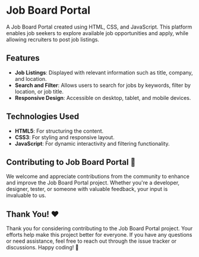 # Job Board Portal

A Job Board Portal created using HTML, CSS, and JavaScript. This platform enables job seekers to explore available job opportunities and apply, while allowing recruiters to post job listings.
## Features

- **Job Listings**: Displayed with relevant information such as title, company, and location.
- **Search and Filter**: Allows users to search for jobs by keywords, filter by location, or job title.
- **Responsive Design**: Accessible on desktop, tablet, and mobile devices.
## Technologies Used

- **HTML5**: For structuring the content.
- **CSS3**: For styling and responsive layout.
- **JavaScript**: For dynamic interactivity and filtering functionality.



## Contributing to Job Board Portal 🤝

We welcome and appreciate contributions from the community to enhance and improve the Job Board Portal project. Whether you're a developer, designer, tester, or someone with valuable feedback, your input is invaluable to us.

## Thank You! ❤️

Thank you for considering contributing to the Job Board Portal project. Your efforts help make this project better for everyone. If you have any questions or need assistance, feel free to reach out through the issue tracker or discussions. Happy coding! 🤩
